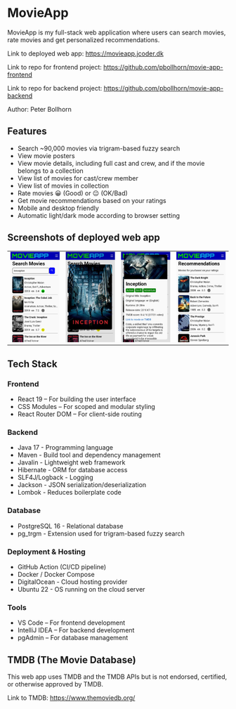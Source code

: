 # MovieApp

MovieApp is my full-stack web application where users can search movies, rate movies and get personalized recommendations.

Link to deployed web app: https://movieapp.jcoder.dk

Link to repo for frontend project: https://github.com/pbollhorn/movie-app-frontend

Link to repo for backend project: https://github.com/pbollhorn/movie-app-backend

Author: Peter Bollhorn

## Features

- Search ~90,000 movies via trigram-based fuzzy search
- View movie posters
- View movie details, including full cast and crew, and if the movie belongs to a collection
- View list of movies for cast/crew member
- View list of movies in collection
- Rate movies 😀 (Good) or 😐 (OK/Bad)
- Get movie recommendations based on your ratings
- Mobile and desktop friendly
- Automatic light/dark mode according to browser setting

## Screenshots of deployed web app

<table>
<tr>
  <td><img src="screenshots/screenshot1.jpg" width="500"></td>
  <td><img src="screenshots/screenshot2.jpg" width="500"></td>
  <td><img src="screenshots/screenshot3.jpg" width="500"></td>
  <td><img src="screenshots/screenshot4.jpg" width="500"></td>
</tr>
</table>


## Tech Stack

### Frontend
- React 19 – For building the user interface
- CSS Modules – For scoped and modular styling
- React Router DOM – For client-side routing

### Backend
- Java 17 - Programming language
- Maven - Build tool and dependency management
- Javalin - Lightweight web framework
- Hibernate - ORM for database access
- SLF4J/Logback - Logging
- Jackson - JSON serialization/deserialization
- Lombok - Reduces boilerplate code

### Database
- PostgreSQL 16 - Relational database
- pg_trgm - Extension used for trigram-based fuzzy search

### Deployment & Hosting
- GitHub Action (CI/CD pipeline)
- Docker / Docker Compose
- DigitalOcean - Cloud hosting provider
- Ubuntu 22 - OS running on the cloud server

### Tools
- VS Code – For frontend development
- IntelliJ IDEA – For backend development
- pgAdmin – For database management

## TMDB (The Movie Database)
This web app uses TMDB and the TMDB APIs but is not endorsed, certified, or otherwise approved by TMDB.

Link to TMDB: https://www.themoviedb.org/